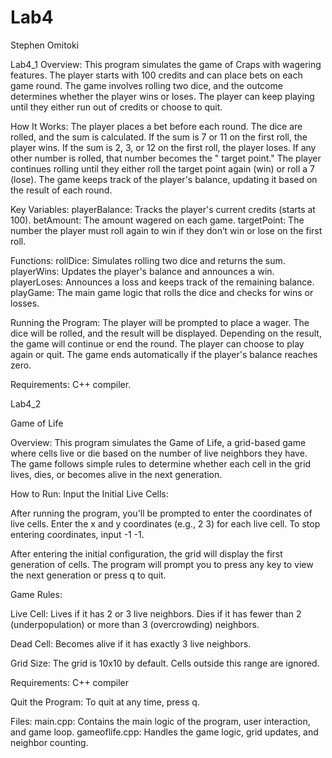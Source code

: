 # Lab4

Stephen Omitoki

Lab4_1
Overview:
This program simulates the game of Craps with wagering features. The player starts with 100 credits and can place bets on each game round. The game involves rolling two dice, and the outcome determines whether the player wins or loses. The player can keep playing until they either run out of credits or choose to quit.

How It Works:
The player places a bet before each round.
The dice are rolled, and the sum is calculated.
If the sum is 7 or 11 on the first roll, the player wins.
If the sum is 2, 3, or 12 on the first roll, the player loses.
If any other number is rolled, that number becomes the " target point." The player continues rolling until they either roll the target point again (win) or roll a 7 (lose).
The game keeps track of the player's balance, updating it based on the result of each round.


Key Variables:
playerBalance: Tracks the player's current credits (starts at 100).
betAmount: The amount wagered on each game.
targetPoint: The number the player must roll again to win if they don’t win or lose on the first roll.

Functions:
rollDice: Simulates rolling two dice and returns the sum.
playerWins: Updates the player's balance and announces a win.
playerLoses: Announces a loss and keeps track of the remaining balance.
playGame: The main game logic that rolls the dice and checks for wins or losses.

Running the Program:
The player will be prompted to place a wager.
The dice will be rolled, and the result will be displayed.
Depending on the result, the game will continue or end the round.
The player can choose to play again or quit.
The game ends automatically if the player's balance reaches zero.

Requirements:
C++ compiler.



Lab4_2

Game of Life

Overview:
This program simulates the Game of Life, a grid-based game where cells live or die based on the number of live neighbors they have. The game follows simple rules to determine whether each cell in the grid lives, dies, or becomes alive in the next generation.

How to Run:
Input the Initial Live Cells:

After running the program, you'll be prompted to enter the coordinates of live cells.
Enter the x and y coordinates (e.g., 2 3) for each live cell.
To stop entering coordinates, input -1 -1.


After entering the initial configuration, the grid will display the first generation of cells.
The program will prompt you to press any key to view the next generation or press q to quit.


Game Rules:

Live Cell:
Lives if it has 2 or 3 live neighbors.
Dies if it has fewer than 2 (underpopulation) or more than 3 (overcrowding) neighbors.

Dead Cell:
Becomes alive if it has exactly 3 live neighbors.

Grid Size:
The grid is 10x10 by default. Cells outside this range are ignored.

Requirements:
C++ compiler

Quit the Program:
To quit at any time, press q.

Files:
main.cpp: Contains the main logic of the program, user interaction, and game loop.
gameoflife.cpp: Handles the game logic, grid updates, and neighbor counting.

